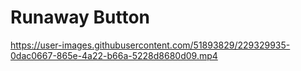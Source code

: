 # Runaway Button

https://user-images.githubusercontent.com/51893829/229329935-0dac0667-865e-4a22-b66a-5228d8680d09.mp4

